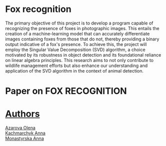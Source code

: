 # Fox recognition
The primary objective of this project is to develop a program capable of recognizing the presence of foxes in photographic images. This entails the creation of a machine-learning model that can accurately differentiate images containing foxes from those that do not, thereby providing a binary output indicative of a fox's presence. To achieve this, the project will employ the Singular Value Decomposition (SVD) algorithm, a choice motivated by its robustness in object detection and its foundational reliance on linear algebra principles. This research aims to not only contribute to wildlife management efforts but also enhance our understanding and application of the SVD algorithm in the context of animal detection.

# Paper on FOX RECOGNITION
<a href="https://www.overleaf.com/read/vyxqdwctcnkk#166f7a">

# Authors
Azarova Olena <br>
Kachmarchyk Anna <br>
Monastyrska Anna <br>